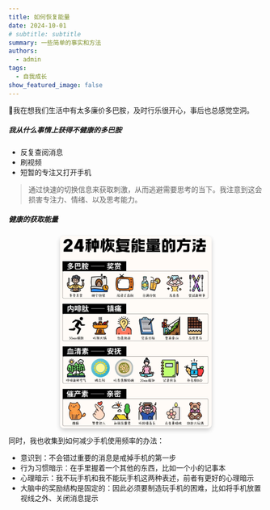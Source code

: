 ```yaml
---
title: 如何恢复能量
date: 2024-10-01
# subtitle: subtitle
summary: 一些简单的事实和方法
authors:
  - admin
tags:
  - 自我成长
show_featured_image: false 
---
```

👋我在想我们生活中有太多廉价多巴胺，及时行乐很开心，事后也总感觉空洞。

##### 我从什么事情上获得不健康的多巴胺

- 反复查阅消息
- 刷视频
- 短暂的专注又打开手机

> 通过快速的切换信息来获取刺激，从而逃避需要思考的当下。我注意到这会损害专注力、情绪、以及思考能力。

##### 健康的获取能量

<img src="..\..\assests\recovery.png" width="300" style="display: block; margin: 0 auto; box-shadow: 0 4px 8px rgba(0, 0, 0, 0.2); border-radius: 8px;" />

同时，我也收集到如何减少手机使用频率的办法：
- 意识到：不会错过重要的消息是戒掉手机的第一步
- 行为习惯暗示：在手里握着一个其他的东西，比如一个小的记事本
- 心理暗示：我不玩手机和我不能玩手机这两种表述，前者有更好的心理暗示
- 大脑中的奖励结构是固定的：因此必须要制造玩手机的困难，比如将手机放置视线之外、关闭消息提示


  